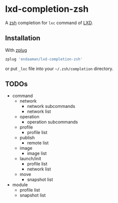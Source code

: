 # lxd-completion-zsh

A [zsh](http://zsh.org) completion for `lxc` command of [LXD](https://linuxcontainers.org/lxd/).

## Installation

With [zplug](http://github.com/zplug/zplug)

```sh
zplug 'endaaman/lxd-completion-zsh'
```

or put `_lxc` file into your `~/.zsh/completion` directory.

## TODOs

- command
  - network
    - network subcommands
    - network list
  - operation
    - operation subcommands
  - profile
    - profile list
  - publish
    - remote list
  - image
    - image list
  - launch/init
    - profile list
    - network list
  - move
    - snapshot list
- module
  - profile list
  - snapshot list
